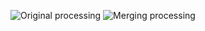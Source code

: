 ![Original processing](https://github.com/baiyubaiyu/Recognition-of-Nanocomposites-Agglomeration-in-Scanning-Electron-Microscope-Image-by-Semantic-Segmen/blob/main/Merging%20processing.gif?raw=true)
![Merging processing](https://github.com/baiyubaiyu/Recognition-of-Nanocomposites-Agglomeration-in-Scanning-Electron-Microscope-Image-by-Semantic-Segmen/blob/main/Merging%20processing.gif?raw=true)
